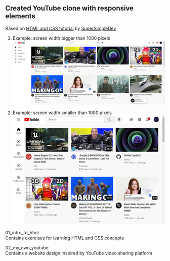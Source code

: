 ## Created YouTube clone with responsive elements
Based on [HTML and CSS tutorial](https://youtu.be/G3e-cpL7ofc) by [SuperSimpleDev](https://www.youtube.com/@SuperSimpleDev)

1. Example: screen width bigger than 1000 pixels
![Example 1](1_html_css/finished_website_images/youtube_clone_example_1.jpg)

2. Example: screen width smaller than 1000 pixels
![Example 2](1_html_css/finished_website_images/youtube_clone_example_2.jpg)

01_intro_to_html\
Contains exercises for learning HTML and CSS concepts

02_my_own_youtube\
Contains a website design inspired by YouTube video sharing platform
